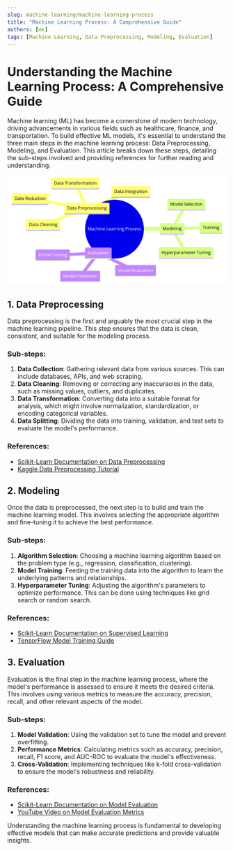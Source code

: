 ```yaml
---
slug: machine-learning/machine-learning-process
title: "Machine Learning Process: A Comprehensive Guide"
authors: [me]
tags: [Machine Learning, Data Preprocessing, Modeling, Evaluation]
---
```


# Understanding the Machine Learning Process: A Comprehensive Guide

Machine learning (ML) has become a cornerstone of modern technology, driving advancements in various fields such as healthcare, finance, and transportation. To build effective ML models, it's essential to understand the three main steps in the machine learning process: Data Preprocessing, Modeling, and Evaluation. This article breaks down these steps, detailing the sub-steps involved and providing references for further reading and understanding.

![Machine Learning Process](./ml-process.png)

## 1. Data Preprocessing

Data preprocessing is the first and arguably the most crucial step in the machine learning pipeline. This step ensures that the data is clean, consistent, and suitable for the modeling process.

### Sub-steps:

1. **Data Collection**: Gathering relevant data from various sources. This can include databases, APIs, and web scraping.
2. **Data Cleaning**: Removing or correcting any inaccuracies in the data, such as missing values, outliers, and duplicates.
3. **Data Transformation**: Converting data into a suitable format for analysis, which might involve normalization, standardization, or encoding categorical variables.
4. **Data Splitting**: Dividing the data into training, validation, and test sets to evaluate the model's performance.

### References:

- [Scikit-Learn Documentation on Data Preprocessing](https://scikit-learn.org/stable/modules/preprocessing.html)
- [Kaggle Data Preprocessing Tutorial](https://www.kaggle.com/learn/data-cleaning)

## 2. Modeling

Once the data is preprocessed, the next step is to build and train the machine learning model. This involves selecting the appropriate algorithm and fine-tuning it to achieve the best performance.

### Sub-steps:

1. **Algorithm Selection**: Choosing a machine learning algorithm based on the problem type (e.g., regression, classification, clustering).
2. **Model Training**: Feeding the training data into the algorithm to learn the underlying patterns and relationships.
3. **Hyperparameter Tuning**: Adjusting the algorithm's parameters to optimize performance. This can be done using techniques like grid search or random search.

### References:

- [Scikit-Learn Documentation on Supervised Learning](https://scikit-learn.org/stable/supervised_learning.html)
- [TensorFlow Model Training Guide](https://www.tensorflow.org/guide/keras/train_and_evaluate)

## 3. Evaluation

Evaluation is the final step in the machine learning process, where the model's performance is assessed to ensure it meets the desired criteria. This involves using various metrics to measure the accuracy, precision, recall, and other relevant aspects of the model.

### Sub-steps:

1. **Model Validation**: Using the validation set to tune the model and prevent overfitting.
2. **Performance Metrics**: Calculating metrics such as accuracy, precision, recall, F1 score, and AUC-ROC to evaluate the model's effectiveness.
3. **Cross-Validation**: Implementing techniques like k-fold cross-validation to ensure the model's robustness and reliability.

### References:

- [Scikit-Learn Documentation on Model Evaluation](https://scikit-learn.org/stable/modules/model_evaluation.html)
- [YouTube Video on Model Evaluation Metrics](https://www.youtube.com/watch?v=85dtiMz9tSo)

Understanding the machine learning process is fundamental to developing effective models that can make accurate predictions and provide valuable insights.
